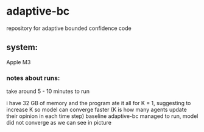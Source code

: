 # adaptive-bc

repository for adaptive bounded confidence code

## system:

Apple M3

### notes about runs:

take around 5 - 10 minutes to run

i have 32 GB of memory and the program ate it all for K = 1,
suggesting to increase K so model can converge faster
(K is how many agents update their opinion in each time step)
baseline adaptive-bc managed to run, model did not converge as we can see in picture
